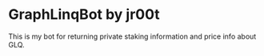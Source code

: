 # GraphLinqBot by jr00t

This is my bot for returning private staking information and price info about GLQ.
